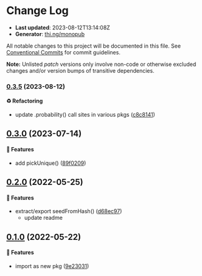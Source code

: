# Change Log

- **Last updated**: 2023-08-12T13:14:08Z
- **Generator**: [thi.ng/monopub](https://thi.ng/monopub)

All notable changes to this project will be documented in this file.
See [Conventional Commits](https://conventionalcommits.org/) for commit guidelines.

**Note:** Unlisted _patch_ versions only involve non-code or otherwise excluded changes
and/or version bumps of transitive dependencies.

### [0.3.5](https://github.com/thi-ng/umbrella/tree/@thi.ng/random-fxhash@0.3.5) (2023-08-12)

#### ♻️ Refactoring

- update .probability() call sites in various pkgs ([c8c8141](https://github.com/thi-ng/umbrella/commit/c8c8141))

## [0.3.0](https://github.com/thi-ng/umbrella/tree/@thi.ng/random-fxhash@0.3.0) (2023-07-14)

#### 🚀 Features

- add pickUnique() ([89f0209](https://github.com/thi-ng/umbrella/commit/89f0209))

## [0.2.0](https://github.com/thi-ng/umbrella/tree/@thi.ng/random-fxhash@0.2.0) (2022-05-25)

#### 🚀 Features

- extract/export seedFromHash() ([d68ec97](https://github.com/thi-ng/umbrella/commit/d68ec97))
  - update readme

## [0.1.0](https://github.com/thi-ng/umbrella/tree/@thi.ng/random-fxhash@0.1.0) (2022-05-22)

#### 🚀 Features

- import as new pkg ([9e23031](https://github.com/thi-ng/umbrella/commit/9e23031))
